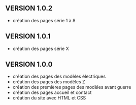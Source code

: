 ## VERSION 1.0.2
* création des pages série 1 à 8
## VERSION 1.0.1
* création des pages série X
## VERSION 1.0.0
* création des pages des modèles électriques
* création des pages des modèles Z
* création des premières pages des modèles avant guerre
* création des pages accueil et contact
* création du site avec HTML et CSS